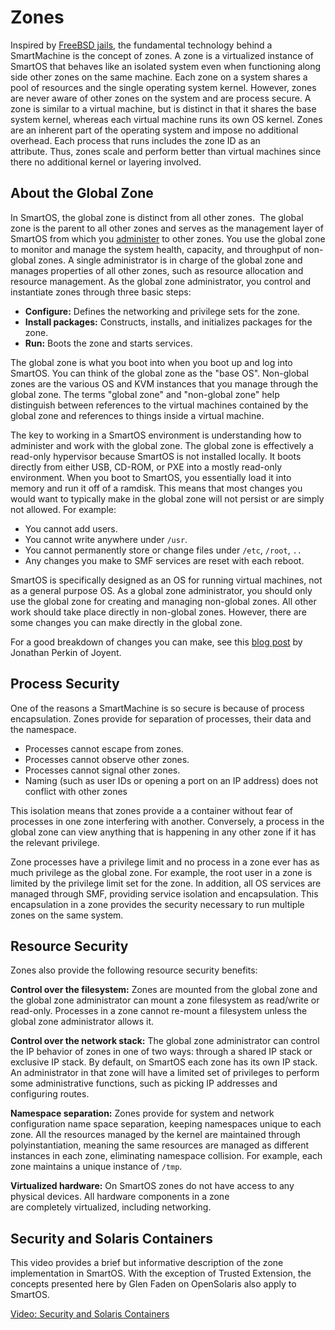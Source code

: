 # Zones

Inspired by [FreeBSD jails](http://en.wikipedia.org/wiki/FreeBSD_jail),
the fundamental technology behind a SmartMachine is the concept of
zones. A zone is a virtualized instance of SmartOS that behaves like an
isolated system even when functioning along side other zones on the same
machine. Each zone on a system shares a pool of resources and the single
operating system kernel. However, zones are never aware of other zones
on the system and are process secure. A zone is similar to a virtual
machine, but is distinct in that it shares the base system kernel,
whereas each virtual machine runs its own OS kernel. Zones are an
inherent part of the operating system and impose no additional overhead.
Each process that runs includes the zone ID as an attribute. Thus, zones
scale and perform better than virtual machines since there no additional
kernel or layering involved.

## About the Global Zone

In SmartOS, the global zone is distinct from all other zones.  The
global zone is the parent to all other zones and serves as the
management layer of SmartOS from which you
[administer](administering-the-global-zone.md)
to other zones. You use the global zone to monitor and manage the system
health, capacity, and throughput of non-global zones. A single
administrator is in charge of the global zone and manages properties of
all other zones, such as resource allocation and resource management. As
the global zone administrator, you control and instantiate zones through
three basic steps:

- **Configure:** Defines the networking and privilege sets for
    the zone.
- **Install packages:** Constructs, installs, and initializes packages
    for the zone.
- **Run:** Boots the zone and starts services.

The global zone is what you boot into when you boot up and log into
SmartOS. You can think of the global zone as the "base OS". Non-global
zones are the various OS and KVM instances that you manage through the
global zone. The terms "global zone" and "non-global zone" help
distinguish between references to the virtual machines contained by the
global zone and references to things inside a virtual machine.

The key to working in a SmartOS environment is understanding how to
administer and work with the global zone. The global zone is effectively
a read-only hypervisor because SmartOS is not installed locally. It
boots directly from either USB, CD-ROM, or PXE into a mostly read-only
environment. When you boot to SmartOS, you essentially load it into
memory and run it off of a ramdisk. This means that most changes you
would want to typically make in the global zone will not persist or are
simply not allowed. For example:

- You cannot add users.
- You cannot write anywhere under `/usr`.
- You cannot permanently store or change files under `/etc`, `/root`,
    `..`
- Any changes you make to SMF services are reset with each reboot.

SmartOS is specifically designed as an OS for running virtual machines,
not as a general purpose OS. As a global zone administrator, you should
only use the global zone for creating and managing non-global zones. All
other work should take place directly in non-global zones. However,
there are some changes you can make directly in the global zone.

For a good breakdown of changes you can make, see this
[blog post](http://www.perkin.org.uk/posts/smartos-and-the-global-zone.html)
by Jonathan Perkin of Joyent.

## Process Security

One of the reasons a SmartMachine is so secure is because of process
encapsulation. Zones provide for separation of processes, their data and
the namespace.

- Processes cannot escape from zones.
- Processes cannot observe other zones.
- Processes cannot signal other zones.
- Naming (such as user IDs or opening a port on an IP address) does
    not conflict with other zones

This isolation means that zones provide a a container without fear of
processes in one zone interfering with another. Conversely, a process in
the global zone can view anything that is happening in any other zone if
it has the relevant privilege.

Zone processes have a privilege limit and no process in a zone ever has
as much privilege as the global zone. For example, the root user in a
zone is limited by the privilege limit set for the zone. In
addition, all OS services are managed through SMF, providing service
isolation and encapsulation. This encapsulation in a zone provides the
security necessary to run multiple zones on the same system.

## Resource Security

Zones also provide the following resource security benefits:

**Control over the filesystem:** Zones are mounted from the global zone
and the global zone administrator can mount a zone filesystem as
read/write or read-only. Processes in a zone cannot re-mount a
filesystem unless the global zone administrator allows it.

**Control over the network stack:** The global zone administrator can
control the IP behavior of zones in one of two ways: through a shared IP
stack or exclusive IP stack. By default, on SmartOS each zone has its
own IP stack. An administrator in that zone will have a limited set of
privileges to perform some administrative functions, such as picking IP
addresses and configuring routes.

**Namespace separation:** Zones provide for system and network
configuration name space separation, keeping namespaces unique to each
zone. All the resources managed by the kernel are maintained through
polyinstantiation, meaning the same resources are managed as different
instances in each zone, eliminating namespace collision. For example,
each zone maintains a unique instance of `/tmp`.

**Virtualized hardware:** On SmartOS zones do not have access to any
physical devices. All hardware components in a zone
are completely virtualized, including networking.

## Security and Solaris Containers

This video provides a brief but informative description of the zone
implementation in SmartOS. With the exception of Trusted Extension, the
concepts presented here by Glen Faden on OpenSolaris also apply to
SmartOS.

[Video: Security and Solaris
Containers](http://www.youtube.com/watch?v=-4ZIhX2stEs)
